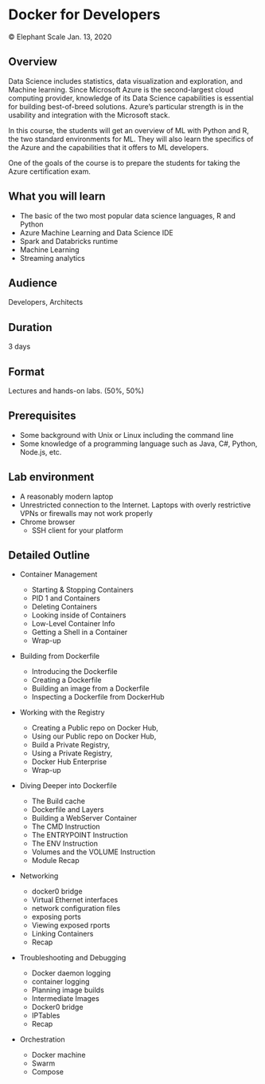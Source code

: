 # Docker for Developers
© Elephant Scale
Jan. 13, 2020

## Overview

Data Science includes statistics, data visualization and exploration,
and Machine learning. Since Microsoft Azure is the second-largest cloud computing provider, knowledge of its Data Science capabilities is essential for
building best-of-breed solutions. Azure’s particular strength is in the usability and integration with the Microsoft stack.

In this course, the students will get an overview of ML with Python and R, the two standard environments for ML. They will also learn the specifics of the Azure and the capabilities that it offers to ML developers.

One of the goals of the course is to prepare the students for taking the Azure certification exam.


## What you will learn

* The basic of the two most popular data science languages, R and Python
* Azure Machine Learning and Data Science IDE
* Spark and Databricks runtime
* Machine Learning
* Streaming analytics


## Audience
Developers, Architects

## Duration
3 days

## Format
Lectures and hands-on labs. (50%, 50%)

## Prerequisites

 * Some background with Unix or Linux including the command line
 * Some knowledge of a programming language such as Java, C#, Python, Node.js, etc.

## Lab environment

* A reasonably modern laptop
* Unrestricted connection to the Internet. Laptops with overly restrictive VPNs or firewalls may not work properly
* Chrome browser
  - SSH client for your platform


## Detailed Outline


* Container Management
     - Starting & Stopping Containers
     - PID 1 and Containers
     - Deleting Containers
     - Looking inside of Containers
     - Low-Level Container Info
     - Getting a Shell in a Container
     - Wrap-up

* Building from Dockerfile
     - Introducing the Dockerfile
     - Creating a Dockerfile
     - Building an image from a Dockerfile
     - Inspecting a Dockerfile from DockerHub

* Working with the Registry
     - Creating a Public repo on Docker Hub,
     - Using our Public repo on Docker Hub,
     - Build a Private Registry,
     - Using a Private Registry,
     - Docker Hub Enterprise
     - Wrap-up

* Diving Deeper into Dockerfile
     - The Build cache
     - Dockerfile and Layers
     - Building a WebServer Container
     - The CMD Instruction
     - The ENTRYPOINT Instruction
     - The ENV Instruction
     - Volumes and the VOLUME Instruction
     - Module Recap

* Networking
     - docker0 bridge
     - Virtual Ethernet interfaces
     - network configuration files
     - exposing ports
     - Viewing exposed rports
     - Linking Containers
     - Recap

* Troubleshooting and Debugging
     - Docker daemon logging
     - container logging
     - Planning image builds
     - Intermediate Images
     - Docker0 bridge
     - IPTables
     - Recap

* Orchestration
     - Docker machine
     - Swarm
     - Compose

